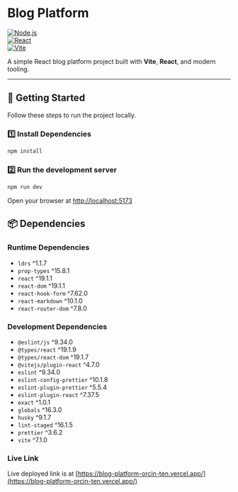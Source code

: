 # Blog Platform

[![Node.js](https://img.shields.io/badge/Node.js-18.x-green)](https://nodejs.org/)  
[![React](https://img.shields.io/badge/React-19.x-blue)](https://reactjs.org/)  
[![Vite](https://img.shields.io/badge/Vite-7.x-purple)](https://vitejs.dev/)

A simple React blog platform project built with **Vite**, **React**, and modern tooling.

---

## 🏁 Getting Started

Follow these steps to run the project locally.

### 1️⃣ Install Dependencies

```bash
npm install
```

### 2️⃣ Run the development server

```bash
npm run dev
```

Open your browser at [http://localhost:5173](http://localhost:5173)

## 📦 Dependencies

### Runtime Dependencies

- `ldrs` ^1.1.7
- `prop-types` ^15.8.1
- `react` ^19.1.1
- `react-dom` ^19.1.1
- `react-hook-form` ^7.62.0
- `react-markdown` ^10.1.0
- `react-router-dom` ^7.8.0

### Development Dependencies

- `@eslint/js` ^9.34.0
- `@types/react` ^19.1.9
- `@types/react-dom` ^19.1.7
- `@vitejs/plugin-react` ^4.7.0
- `eslint` ^9.34.0
- `eslint-config-prettier` ^10.1.8
- `eslint-plugin-prettier` ^5.5.4
- `eslint-plugin-react` ^7.37.5
- `exact` ^1.0.1
- `globals` ^16.3.0
- `husky` ^9.1.7
- `lint-staged` ^16.1.5
- `prettier` ^3.6.2
- `vite` ^7.1.0

### Live Link

Live deployed link is at [https://blog-platform-orcin-ten.vercel.app/](https://blog-platform-orcin-ten.vercel.app/)
